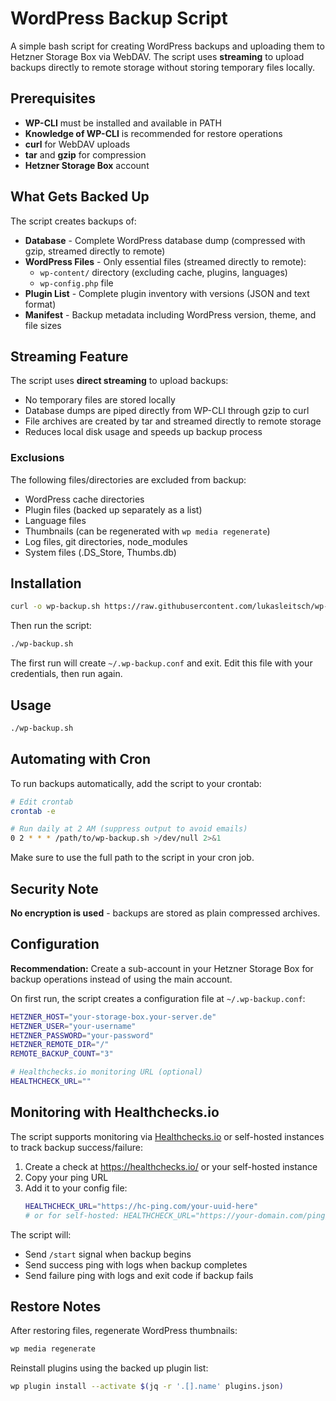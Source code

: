 # WordPress Backup Script

A simple bash script for creating WordPress backups and uploading them to Hetzner Storage Box via WebDAV. The script uses **streaming** to upload backups directly to remote storage without storing temporary files locally.

## Prerequisites

- **WP-CLI** must be installed and available in PATH
- **Knowledge of WP-CLI** is recommended for restore operations
- **curl** for WebDAV uploads
- **tar** and **gzip** for compression
- **Hetzner Storage Box** account

## What Gets Backed Up

The script creates backups of:

- **Database** - Complete WordPress database dump (compressed with gzip, streamed directly to remote)
- **WordPress Files** - Only essential files (streamed directly to remote):
  - `wp-content/` directory (excluding cache, plugins, languages)
  - `wp-config.php` file
- **Plugin List** - Complete plugin inventory with versions (JSON and text format)
- **Manifest** - Backup metadata including WordPress version, theme, and file sizes

## Streaming Feature

The script uses **direct streaming** to upload backups:
- No temporary files are stored locally
- Database dumps are piped directly from WP-CLI through gzip to curl
- File archives are created by tar and streamed directly to remote storage
- Reduces local disk usage and speeds up backup process

### Exclusions

The following files/directories are excluded from backup:
- WordPress cache directories
- Plugin files (backed up separately as a list)
- Language files
- Thumbnails (can be regenerated with `wp media regenerate`)
- Log files, git directories, node_modules
- System files (.DS_Store, Thumbs.db)

## Installation

```bash
curl -o wp-backup.sh https://raw.githubusercontent.com/lukasleitsch/wp-backup/refs/heads/main/wp-backup.sh && chmod +x wp-backup.sh
```

Then run the script:
```bash
./wp-backup.sh
```

The first run will create `~/.wp-backup.conf` and exit. Edit this file with your credentials, then run again.

## Usage

```bash
./wp-backup.sh
```

## Automating with Cron

To run backups automatically, add the script to your crontab:

```bash
# Edit crontab
crontab -e

# Run daily at 2 AM (suppress output to avoid emails)
0 2 * * * /path/to/wp-backup.sh >/dev/null 2>&1
```

Make sure to use the full path to the script in your cron job.

## Security Note

**No encryption is used** - backups are stored as plain compressed archives.

## Configuration

**Recommendation:** Create a sub-account in your Hetzner Storage Box for backup operations instead of using the main account.

On first run, the script creates a configuration file at `~/.wp-backup.conf`:

```bash
HETZNER_HOST="your-storage-box.your-server.de"
HETZNER_USER="your-username"
HETZNER_PASSWORD="your-password"
HETZNER_REMOTE_DIR="/"
REMOTE_BACKUP_COUNT="3"

# Healthchecks.io monitoring URL (optional)
HEALTHCHECK_URL=""
```

## Monitoring with Healthchecks.io

The script supports monitoring via [Healthchecks.io](https://healthchecks.io/) or self-hosted instances to track backup success/failure:

1. Create a check at https://healthchecks.io/ or your self-hosted instance
2. Copy your ping URL 
3. Add it to your config file:
   ```bash
   HEALTHCHECK_URL="https://hc-ping.com/your-uuid-here"
   # or for self-hosted: HEALTHCHECK_URL="https://your-domain.com/ping/your-uuid-here"
   ```

The script will:
- Send `/start` signal when backup begins
- Send success ping with logs when backup completes
- Send failure ping with logs and exit code if backup fails

## Restore Notes

After restoring files, regenerate WordPress thumbnails:
```bash
wp media regenerate
```

Reinstall plugins using the backed up plugin list:
```bash
wp plugin install --activate $(jq -r '.[].name' plugins.json)
```
